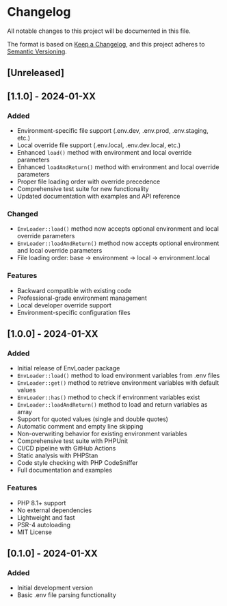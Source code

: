# Changelog

All notable changes to this project will be documented in this file.

The format is based on [Keep a Changelog](https://keepachangelog.com/en/1.0.0/),
and this project adheres to [Semantic Versioning](https://semver.org/spec/v2.0.0.html).

## [Unreleased]

## [1.1.0] - 2024-01-XX

### Added
- Environment-specific file support (.env.dev, .env.prod, .env.staging, etc.)
- Local override file support (.env.local, .env.dev.local, etc.)
- Enhanced `load()` method with environment and local override parameters
- Enhanced `loadAndReturn()` method with environment and local override parameters
- Proper file loading order with override precedence
- Comprehensive test suite for new functionality
- Updated documentation with examples and API reference

### Changed
- `EnvLoader::load()` method now accepts optional environment and local override parameters
- `EnvLoader::loadAndReturn()` method now accepts optional environment and local override parameters
- File loading order: base -> environment -> local -> environment.local

### Features
- Backward compatible with existing code
- Professional-grade environment management
- Local developer override support
- Environment-specific configuration files

## [1.0.0] - 2024-01-XX

### Added
- Initial release of EnvLoader package
- `EnvLoader::load()` method to load environment variables from .env files
- `EnvLoader::get()` method to retrieve environment variables with default values
- `EnvLoader::has()` method to check if environment variables exist
- `EnvLoader::loadAndReturn()` method to load and return variables as array
- Support for quoted values (single and double quotes)
- Automatic comment and empty line skipping
- Non-overwriting behavior for existing environment variables
- Comprehensive test suite with PHPUnit
- CI/CD pipeline with GitHub Actions
- Static analysis with PHPStan
- Code style checking with PHP CodeSniffer
- Full documentation and examples

### Features
- PHP 8.1+ support
- No external dependencies
- Lightweight and fast
- PSR-4 autoloading
- MIT License

## [0.1.0] - 2024-01-XX

### Added
- Initial development version
- Basic .env file parsing functionality
